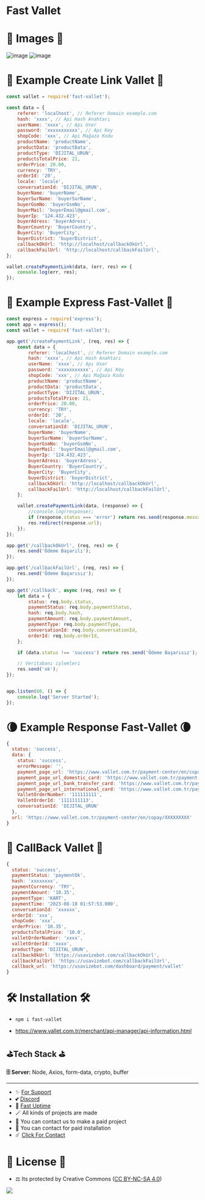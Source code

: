 # Fast Vallet


# 🎈 Images 🎈

![image](https://user-images.githubusercontent.com/63351166/215289526-4aedba3b-86ed-480a-8d5d-d328e7520ebf.png)
![image](https://github.com/fastuptime/fast_vallet/assets/63351166/e9648ca3-c597-43fb-8d0f-0683a50b24ec)

# 🌱 Example Create Link Vallet 🌱

```js
const vallet = require('fast-vallet');

const data = {
    referer: 'localhost', // Referer Domain example.com
    hash: 'xxxx', // Api Hash Anahtarı
    userName: 'xxxx', // Apı User
    password: 'xxxxxxxxxxx', // Api Key
    shopCode: 'xxx', // Api Mağaza Kodu
    productName: 'productName',
    productData: 'productData',
    productType: 'DIJITAL_URUN',
    productsTotalPrice: 21,
    orderPrice: 20.00,
    currency: 'TRY',
    orderId: '20',
    locale: 'locale',
    conversationId: 'DIJITAL_URUN',
    buyerName: 'buyerName',
    buyerSurName: 'buyerSurName',
    buyerGsmNo: 'buyerGsmNo',
    buyerMail: 'buyerEmail@gmail.com',
    buyerIp: '124.432.423',
    buyerAdress: 'buyerAdress',
    BuyerCountry: 'BuyerCountry',
    BuyerCity: 'BuyerCity',
    buyerDistrict: 'buyerDistrict',
    callbackOkUrl: 'http://localhost/callbackOkUrl',
    callbackFailUrl: 'http://localhost/callbackFailUrl',
};

vallet.createPaymentLink(data, (err, res) => {
    console.log(err, res);
});

```


# 🎏 Example Express Fast-Vallet 🎏

```js
const express = require('express');
const app = express();
const vallet = require('fast-vallet');

app.get('/createPaymentLink', (req, res) => {
    const data = {
        referer: 'localhost', // Referer Domain example.com
        hash: 'xxxx', // Api Hash Anahtarı
        userName: 'xxxx', // Apı User
        password: 'xxxxxxxxxxx', // Api Key
        shopCode: 'xxx', // Api Mağaza Kodu
        productName: 'productName',
        productData: 'productData',
        productType: 'DIJITAL_URUN',
        productsTotalPrice: 21,
        orderPrice: 20.00,
        currency: 'TRY',
        orderId: '20',
        locale: 'locale',
        conversationId: 'DIJITAL_URUN',
        buyerName: 'buyerName',
        buyerSurName: 'buyerSurName',
        buyerGsmNo: 'buyerGsmNo',
        buyerMail: 'buyerEmail@gmail.com',
        buyerIp: '124.432.423',
        buyerAdress: 'buyerAdress',
        BuyerCountry: 'BuyerCountry',
        BuyerCity: 'BuyerCity',
        buyerDistrict: 'buyerDistrict',
        callbackOkUrl: 'http://localhost/callbackOkUrl',
        callbackFailUrl: 'http://localhost/callbackFailUrl',
    };

    vallet.createPaymentLink(data, (response) => {
        //console.log(response);
        if (response.status === 'error') return res.send(response.message);
        res.redirect(response.url);
    });
});

app.get('/callbackOkUrl', (req, res) => {
    res.send('Ödeme Başarılı');
});

app.get('/callbackFailUrl', (req, res) => {
    res.send('Ödeme Başarısız');
});

app.get('/callback', async (req, res) => {
    let data = {
        status: req.body.status,
        paymentStatus: req.body.paymentStatus,
        hash: req.body.hash,
        paymentAmount: req.body.paymentAmount,
        paymentType: req.body.paymentType,
        conversationId: req.body.conversationId,
        orderId: req.body.orderId,
    };

    if (data.status !== 'success') return res.send('Ödeme Başarısız');

    // Veritabanı işlemleri
    res.send('ok');
});


app.listen(80, () => {
    console.log('Server Started');
});

```


# 🌘 Example Response Fast-Vallet 🌘

```js
{
  status: 'success',
  data: {
    status: 'success',
    errorMessage: '',
    payment_page_url: 'https://www.vallet.com.tr/payment-center/en/copay/XXXXXXXXX',
    payment_page_url_domestic_card: 'https://www.vallet.com.tr/payment-center/en/copay/XXXXXXXXX/kredi-karti',
    payment_page_url_bank_transfer_card: 'https://www.vallet.com.tr/payment-center/en/copay/XXXXXXXXX/banka-havale',
    payment_page_url_international_card: 'https://www.vallet.com.tr/payment-center/en/copay/XXXXXXXXX/kredi-karti-dunya',
    ValletOrderNumber: '111111111',
    ValletOrderId: '1111111113',
    conversationId: 'DIJITAL_URUN'
  },
  url: 'https://www.vallet.com.tr/payment-center/en/copay/XXXXXXXXX'
}
```

# 📨 CallBack Vallet 📨

```js
{
  status: 'success',
  paymentStatus: 'paymentOk',
  hash: 'xxxxxxxx',
  paymentCurrency: 'TRY',
  paymentAmount: '10.35',
  paymentType: 'KART',
  paymentTime: '2023-08-18 01:57:53.000',
  conversationId: 'xxxxxx',
  orderId: 'xxx',
  shopCode: 'xxx',
  orderPrice: '10.35',
  productsTotalPrice: '10.0',
  valletOrderNumber: 'xxxx',
  valletOrderId: 'xxxx',
  productType: 'DIJITAL_URUN',
  callbackOkUrl: 'https://usavizebot.com/callbackOkUrl',
  callbackFailUrl: 'https://usavizebot.com/callbackFailUrl',
  callback_url: 'https://usavizebot.com/dashboard/payment/vallet'
}
```

# 🛠️ Installation 🛠️

- `npm i fast-vallet`

- https://www.vallet.com.tr/merchant/api-manager/api-information.html

## ⛳Tech Stack ⛳

**🗄️ Server:** Node, Axios, form-data, crypto, buffer

---
- ✨ [For Support](https://github.com/sponsors/fastuptime) <br>
- 💕 [Discord](https://fastuptime.com/discord)<br>
- 🏓 [Fast Uptime](https://fastuptime.com/)<br>
- 🪄 All kinds of projects are made <br>
- 🧨 You can contact us to make a paid project<br>
- 💸 You can contact for paid installation<br>
- ☄️ [Click For Contact](mailto:fastuptime@gmail.com)<br>

# 🎯 License 🎯
- ⚖️ Its protected by Creative Commons ([CC BY-NC-SA 4.0](https://creativecommons.org/licenses/by-nc-sa/4.0/))

<a href="https://creativecommons.org/licenses/by-nc-sa/4.0/" title="BYNCSA40"><img src="https://licensebuttons.net/l/by-nc-sa/4.0/88x31.png"></a>

